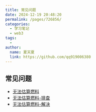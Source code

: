 ```yaml
---
title: 常见问题
date: 2024-12-19 20:48:20
permalink: /pages/726856/
categories:
  - 学习笔记
  - web3
tags:
  - 
author: 
  name: 夏天夏
  link: https://github.com/qq919006380
---
```

## 常见问题
- [无法估算燃料](https://github.com/ethereum/solidity/issues/13159)
- [无法估算燃料-排查](https://blog.csdn.net/gambool/article/details/128642004)
- [无法估算燃料-解决](https://stackoverflow.com/questions/70622074/set-gas-limit-on-contract-method-in-ethers-js)